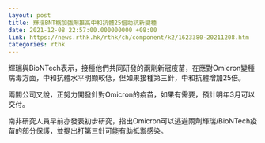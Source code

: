 ```yaml
---
layout: post
title: 輝瑞BNT稱加強劑推高中和抗體25倍助抗新變種
date: 2021-12-08 22:57:00.000000000 +08:00
link: https://news.rthk.hk/rthk/ch/component/k2/1623380-20211208.htm
categories: rthk
---
```


輝瑞與BioNTech表示，接種他們共同研發的兩劑新冠疫苗，在應對Omicron變種病毒方面，中和抗體水平明顯較低，但如果接種第三針，中和抗體增加25倍。

兩間公司又說，正努力開發針對Omicron的疫苗，如果有需要，預計明年3月可以交付。

南非研究人員早前亦發表初步研究，指出Omicron可以逃避兩劑輝瑞/BioNTech疫苗的部分保護，並提出打第三針可能有助抵禦感染。
